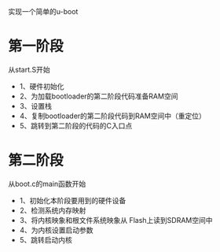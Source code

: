 实现一个简单的u-boot
# 第一阶段
从start.S开始
* 1、硬件初始化
* 2、为加载bootloader的第二阶段代码准备RAM空间
* 3、设置栈
* 4、复制bootloader的第二阶段代码到RAM空间中（重定位）
* 5、跳转到第二阶段的代码的C入口点
# 第二阶段
从boot.c的main函数开始
* 1、初始化本阶段要用到的硬件设备
* 2、检测系统内存映射
* 3、将内核映象和根文件系统映象从 Flash上读到SDRAM空间中
* 4、为内核设置启动参数
* 5、跳转启动内核
